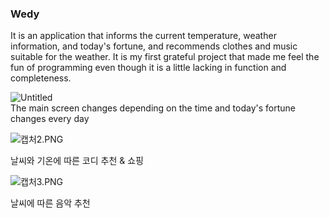### Wedy
It is an application that informs the current temperature, weather information, and today's fortune, and recommends clothes and music suitable for the weather. It is my first grateful project that made me feel the fun of programming even though it is a little lacking in function and completeness.


![Untitled](https://github.com/DryRains/Wedy/assets/96376539/c63cf4a9-a966-4c90-9959-9ef229b4d625)
<br>The main screen changes depending on the time and today's fortune changes every day

![캡처2.PNG](https://s3-us-west-2.amazonaws.com/secure.notion-static.com/32d5d862-53df-4988-9564-e28353ec08d1/캡처2.png)

날씨와 기온에 따른 코디 추천 & 쇼핑

![캡처3.PNG](https://s3-us-west-2.amazonaws.com/secure.notion-static.com/eb3b6409-4fec-4b30-8192-327790f1695f/캡처3.png)

날씨에 따른 음악 추천

